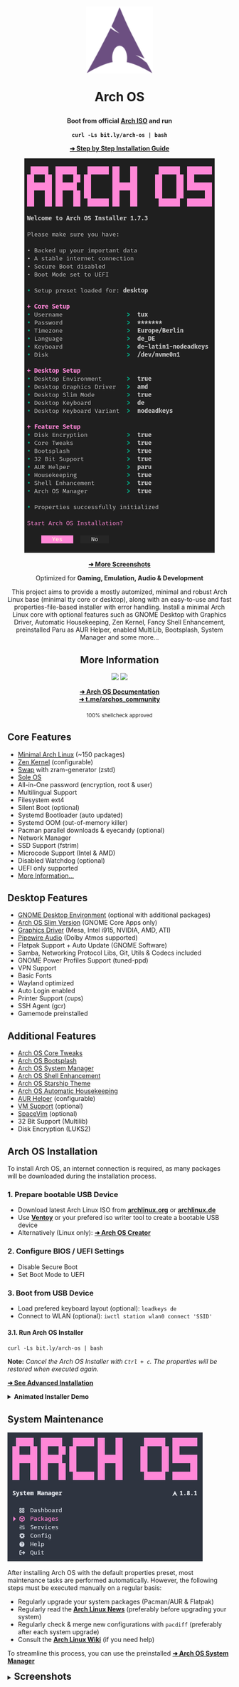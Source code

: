 <h1 align="center">
  <img src="./logo.svg" width="150" height="150">
  <p>Arch OS</p>
</h1>

<div align="center">

<p><strong>Boot from official <a target="_blank" href="https://archlinux.org/download/">Arch ISO</a> and run</strong></p>

**`curl -Ls bit.ly/arch-os | bash`**

<p><b>

[➜ Step by Step Installation Guide](#arch-os-installation)

</b></p>

<p><img src="./screenshots/installer_start.png"></p>

<p><b>

[➜ More Screenshots](#screenshots)

</b></p>

<p>Optimized for <b>Gaming, Emulation, Audio & Development</b></p>

<p>
This project aims to provide a mostly automized, minimal and robust Arch Linux base (minimal tty core or desktop), along with an easy-to-use and fast properties-file-based installer with error handling. Install a minimal Arch Linux core with optional features such as GNOME Desktop with Graphics Driver, Automatic Housekeeping, Zen Kernel, Fancy Shell Enhancement, preinstalled Paru as AUR Helper, enabled MultiLib, Bootsplash, System Manager and some more...</p>

## More Information

<p>
  <img src="https://img.shields.io/badge/MAINTAINED-YES-green?style=for-the-badge">
  <img src="https://img.shields.io/badge/License-GPL_v2-blue?style=for-the-badge">
</p>

**[➜ Arch OS Documentation](DOCS.md)**<br>
<b><a about="_blank" href="https://t.me/archos_community">➜ t.me/archos_community</a></b>

<p><sub>100% shellcheck approved</sub></p>

</div>

## Core Features

- [Minimal Arch Linux](DOCS.md#minimal-installation) (~150 packages)
- [Zen Kernel](DOCS.md#advanced-installation) (configurable)
- [Swap](DOCS.md#swap) with zram-generator (zstd)
- [Sole OS](DOCS.md#partitions-layout)
- All-in-One password (encryption, root & user)
- Multilingual Support
- Filesystem ext4
- Silent Boot (optional)
- Systemd Bootloader (auto updated)
- Systemd OOM (out-of-memory killer)
- Pacman parallel downloads & eyecandy (optional)
- Network Manager
- SSD Support (fstrim)
- Microcode Support (Intel & AMD)
- Disabled Watchdog (optional)
- UEFI only supported
- [More Information...](DOCS.md#technical-information)

## Desktop Features

- [GNOME Desktop Environment](DOCS.md#recommendation) (optional with additional packages)
- [Arch OS Slim Version](DOCS.md#example-installerconf) (GNOME Core Apps only)
- [Graphics Driver](DOCS.md#install-graphics-driver-manually) (Mesa, Intel i915, NVIDIA, AMD, ATI)
- [Pipewire Audio](DOCS.md#for-audiophiles) (Dolby Atmos supported)
- Flatpak Support + Auto Update (GNOME Software)
- Samba, Networking Protocol Libs, Git, Utils & Codecs included
- GNOME Power Profiles Support (tuned-ppd)
- VPN Support
- Basic Fonts
- Wayland optimized
- Auto Login enabled
- Printer Support (cups)
- SSH Agent (gcr)
- Gamemode preinstalled

## Additional Features

- [Arch OS Core Tweaks](DOCS.md#core-tweaks)
- [Arch OS Bootsplash](https://github.com/murkl/plymouth-theme-arch-os)
- [Arch OS System Manager](DOCS.md#arch-os-manager)
- [Arch OS Shell Enhancement](DOCS.md#shell-enhancement)
- [Arch OS Starship Theme](https://github.com/murkl/starship-theme-arch-os)
- [Arch OS Automatic Housekeeping](DOCS.md#housekeeping)
- [AUR Helper](DOCS.md#advanced-installation) (configurable)
- [VM Support](DOCS.md#vm-support) (optional)
- [SpaceVim](https://spacevim.org) (optional)
- 32 Bit Support (Multilib)
- Disk Encryption (LUKS2)

## Arch OS Installation

To install Arch OS, an internet connection is required, as many packages will be downloaded during the installation process.

### 1. Prepare bootable USB Device

- Download latest Arch Linux ISO from **[archlinux.org](https://www.archlinux.org/download)** or **[archlinux.de](https://www.archlinux.de/download)**
- Use **[Ventoy](https://www.ventoy.net/en/download.html)** or your prefered iso writer tool to create a bootable USB device
- Alternatively (Linux only): **[➜ Arch OS Creator](https://github.com/murkl/arch-os-creator)**

### 2. Configure BIOS / UEFI Settings

- Disable Secure Boot
- Set Boot Mode to UEFI

### 3. Boot from USB Device

- Load prefered keyboard layout (optional): `loadkeys de`
- Connect to WLAN (optional): `iwctl station wlan0 connect 'SSID'`

#### 3.1. Run Arch OS Installer

```
curl -Ls bit.ly/arch-os | bash
```

**Note:** _Cancel the Arch OS Installer with `Ctrl + c`. The properties will be restored when executed again._

**[➜ See Advanced Installation](DOCS.md#advanced-installation)**

<details>
<summary><h4 style="display: inline;">Animated Installer Demo</h4></summary>

![Animated Arch OS Installation](./animation.gif)

</details>

## System Maintenance

<p><img src="./screenshots/manager_menu.png"></p>

After installing Arch OS with the default properties preset, most maintenance tasks are performed automatically. However, the following steps must be executed manually on a regular basis:

- Regularly upgrade your system packages (Pacman/AUR & Flatpak)
- Regularly read the **[Arch Linux News](https://www.archlinux.org/news)** (preferably before upgrading your system)
- Regularly check & merge new configurations with `pacdiff` (preferably after each system upgrade)
- Consult the **[Arch Linux Wiki](https://wiki.archlinux.org)** (if you need help)

To streamline this process, you can use the preinstalled **[➜ Arch OS System Manager](https://github.com/murkl/arch-os-manager)**

<details>
<summary><h2 style="display: inline;" id="screenshots">Screenshots</h2></summary>

<div align="center">
  <p><div><img src="./screenshots/starship.png"></div><sub><i>Arch OS Starship Promt Demo</i></sub></p>
  <p><div><img src="./screenshots/desktop_demo.jpg"></div><sub><i>Arch OS Desktop Demo</i></sub></p>
  <p><div><img src="./screenshots/vim.png"></div><sub><i>SpaceVim Demo</i></sub></p>
  <p><div><img src="./screenshots/bootsplash.png"></div><sub><i>Arch OS Bootsplash</i></sub></p>
  <p><div><img src="./screenshots/fastfetch.png"></div><sub><i>Arch OS Shell Enhancement</i></sub></p>
  <p><div><img src="./screenshots/manager_upgrade.png"></div><sub><i>Arch OS Manager - System Upgrade Demo</i></sub></p>
  <p><div><img src="./screenshots/desktop_apps.png"></div><sub><i>Arch OS Desktop Core Apps </i></sub></p>
</div>

</details>
